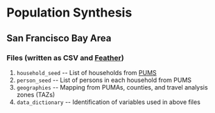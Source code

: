 # Population Synthesis
## San Francisco Bay Area

### Files (written as CSV and [Feather](https://arrow.apache.org/docs/python/feather.html))
1. `household_seed` -- List of households from [PUMS](https://www.census.gov/programs-surveys/acs/technical-documentation/pums/documentation.html)
2. `person_seed` -- List of persons in each household from PUMS
3. `geographies` -- Mapping from PUMAs, counties, and travel analysis zones (TAZs)
4. `data_dictionary` -- Identification of variables used in above files
